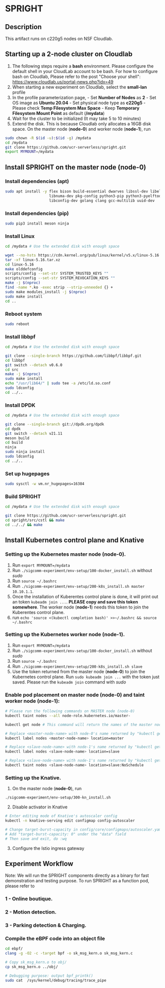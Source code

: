 # SPRIGHT

## Description

This artifact runs on c220g5 nodes on NSF Cloudlab. 

## Starting up a 2-node cluster on Cloudlab
1. The following steps require a **bash** environment. Please configure the default shell in your CloudLab account to be bash. For how to configure bash on Cloudlab, Please refer to the post "Choose your shell": https://www.cloudlab.us/portal-news.php?idx=49
2. When starting a new experiment on Cloudlab, select the **small-lan** profile
3. In the profile parameterization page, 
        - Set **Number of Nodes** as **2**
        - Set OS image as **Ubuntu 20.04**
        - Set physical node type as **c220g5**
        - Please check **Temp Filesystem Max Space**
        - Keep **Temporary Filesystem Mount Point** as default (**/mydata**)
4. Wait for the cluster to be initialized (It may take 5 to 10 minutes)
5. Extend the disk. This is because Cloudlab only allocates a 16GB disk space.
On the master node (**node-0**) and worker node (**node-1**), run
```bash
sudo chown -R $(id -u):$(id -g) /mydata
cd /mydata
git clone https://github.com/ucr-serverless/spright.git
export MYMOUNT=/mydata
```

## Install SPRIGHT on the master node (**node-0**) 
### Install dependencies (apt)
```bash
sudo apt install -y flex bison build-essential dwarves libssl-dev libelf-dev \
                    libnuma-dev pkg-config python3-pip python3-pyelftools \
                    libconfig-dev golang clang gcc-multilib uuid-dev
```

### Install dependencies (pip)
```bash
sudo pip3 install meson ninja
```

### Install Linux
```bash
cd /mydata # Use the extended disk with enough space

wget --no-hsts https://cdn.kernel.org/pub/linux/kernel/v5.x/linux-5.16.tar.xz
tar -xf linux-5.16.tar.xz
cd linux-5.16
make olddefconfig
scripts/config --set-str SYSTEM_TRUSTED_KEYS ""
scripts/config --set-str SYSTEM_REVOCATION_KEYS ""
make -j $(nproc)
find -name *.ko -exec strip --strip-unneeded {} +
sudo make modules_install -j $(nproc)
sudo make install
cd ..
```

### Reboot system
```bash
sudo reboot
```

### Install libbpf
```bash
cd /mydata # Use the extended disk with enough space

git clone --single-branch https://github.com/libbpf/libbpf.git
cd libbpf
git switch --detach v0.6.0
cd src
make -j $(nproc)
sudo make install
echo "/usr/lib64/" | sudo tee -a /etc/ld.so.conf
sudo ldconfig
cd ../..
```

### Install DPDK
```bash
cd /mydata # Use the extended disk with enough space

git clone --single-branch git://dpdk.org/dpdk
cd dpdk
git switch --detach v21.11
meson build
cd build
ninja
sudo ninja install
sudo ldconfig
cd ../..
```

### Set up hugepages
```bash
sudo sysctl -w vm.nr_hugepages=16384
```

### Build SPRIGHT
```bash
cd /mydata # Use the extended disk with enough space

git clone https://github.com/ucr-serverless/spright.git
cd spright/src/cstl && make
cd ../../ && make
```

## Install Kubernetes control plane and Knative
### Setting up the Kubernetes master node (**node-0**).
1. Run `export MYMOUNT=/mydata`
2. Run `./sigcomm-experiment/env-setup/100-docker_install.sh` without *sudo*
3. Run `source ~/.bashrc`
4. Run `./sigcomm-experiment/env-setup/200-k8s_install.sh master 10.10.1.1`. 
5. Once the installation of Kuberentes control plane is done, it will print out an token `kubeadm join ...`. **PLEASE copy and save this token somewhere**. The worker node (**node-1**) needs this token to join the Kuberentes control plane.
6. run `echo 'source <(kubectl completion bash)' >>~/.bashrc && source ~/.bashrc`

### Setting up the Kubernetes worker node (**node-1**).
1. Run `export MYMOUNT=/mydata`
2. Run `./sigcomm-experiment/env-setup/100-docker_install.sh` without *sudo*
3. Run `source ~/.bashrc`
4. Run `./sigcomm-experiment/env-setup/200-k8s_install.sh slave`
5. Use the token returned from the master node (**node-0**) to join the Kubernetes control plane. Run `sudo kubeadm join ...` with the token just saved. Please run the `kubeadm join` command with *sudo*

### Enable pod placement on master node (**node-0**) and taint worker node (**node-1**):
```bash
# Please run the following commands on MASTER node (node-0)
kubectl taint nodes --all node-role.kubernetes.io/master-

kubectl get node # This command will return the names of the master node and worker node

# Replace <master-node-name> with node-0's name returned by "kubectl get node"
kubectl label nodes <master-node-name> location=master

# Replace <slave-node-name> with node-1's name returned by "kubectl get node"
kubectl label nodes <slave-node-name> location=slave

# Replace <slave-node-name> with node-1's name returned by "kubectl get node"
kubectl taint nodes <slave-node-name> location=slave:NoSchedule
```

### Setting up the Knative.
1. On the master node (**node-0**), run
```bash
./sigcomm-experiment/env-setup/300-kn_install.sh
```
2. Disable activator in Knative
```bash
# Enter editing mode of Knative's autoscaler config
kubectl -n knative-serving edit configmap config-autoscaler

# Change target-burst-capacity in config/core/configmaps/autoscaler.yaml to 0
# Add "target-burst-capacity: 0" under the "data" field
# Then save and exit, do :wq
```
3. Configure the Istio ingress gateway


## Experiment Workflow
Note: We will run the SPRIGHT components directly as a binary for fast demonstration and testing purpose. To run SPRIGHT as a function pod, please refer to

### 1 - Online boutique.

### 2 - Motion detection.

### 3 - Parking detection & Charging.

### Compile the eBPF code into an object file
```bash
cd ebpf/
clang -g -O2 -c -target bpf -o sk_msg_kern.o sk_msg_kern.c

# Copy sk_msg_kern.o to obj/
cp sk_msg_kern.o ../obj/

# Debugging purpose: output bpf_printk()
sudo cat  /sys/kernel/debug/tracing/trace_pipe
```